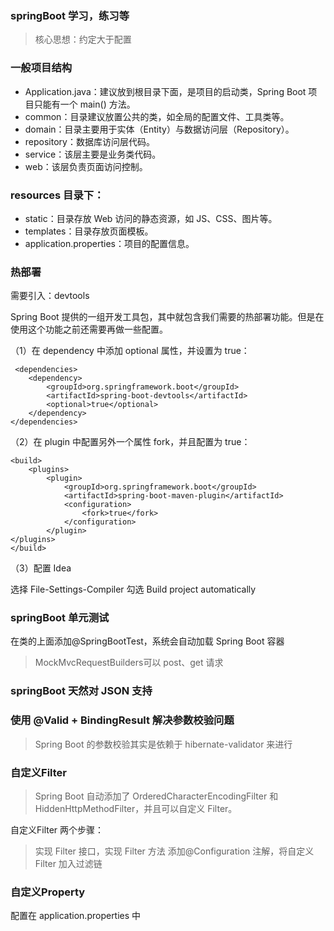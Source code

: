 ### springBoot 学习，练习等
> 核心思想：约定大于配置

### 一般项目结构
- Application.java：建议放到根目录下面，是项目的启动类，Spring Boot 项目只能有一个 main() 方法。
- common：目录建议放置公共的类，如全局的配置文件、工具类等。
- domain：目录主要用于实体（Entity）与数据访问层（Repository）。
- repository：数据库访问层代码。
- service：该层主要是业务类代码。
- web：该层负责页面访问控制。

### resources 目录下：

- static：目录存放 Web 访问的静态资源，如 JS、CSS、图片等。
- templates：目录存放页面模板。
- application.properties：项目的配置信息。

### 热部署

需要引入：devtools

Spring Boot 提供的一组开发工具包，其中就包含我们需要的热部署功能。但是在使用这个功能之前还需要再做一些配置。

（1）在 dependency 中添加 optional 属性，并设置为 true：

     <dependencies>
        <dependency>
            <groupId>org.springframework.boot</groupId>
            <artifactId>spring-boot-devtools</artifactId>
            <optional>true</optional>
        </dependency>
    </dependencies>

（2）在 plugin 中配置另外一个属性 fork，并且配置为 true：

    <build>
        <plugins>
            <plugin>
                <groupId>org.springframework.boot</groupId>
                <artifactId>spring-boot-maven-plugin</artifactId>
                <configuration>
                    <fork>true</fork>
                </configuration>
            </plugin>
    </plugins>
    </build>
    
（3）配置 Idea

选择 File-Settings-Compiler 勾选 Build project automatically    


### springBoot 单元测试 

在类的上面添加@SpringBootTest，系统会自动加载 Spring Boot 容器

> MockMvcRequestBuilders可以 post、get 请求

### springBoot 天然对 JSON 支持

### 使用 @Valid + BindingResult 解决参数校验问题

> Spring Boot 的参数校验其实是依赖于 hibernate-validator 来进行

### 自定义Filter

> Spring Boot 自动添加了 OrderedCharacterEncodingFilter 和 HiddenHttpMethodFilter，并且可以自定义 Filter。

自定义Filter 两个步骤：

> 实现 Filter 接口，实现 Filter 方法 添加@Configuration 注解，将自定义 Filter 加入过滤链

### 自定义Property

配置在 application.properties 中